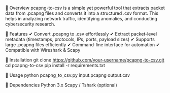 📌 Overview
pcapng-to-csv is a simple yet powerful tool that extracts packet data from .pcapng files and converts it into a structured .csv format. This helps in analyzing network traffic, identifying anomalies, and conducting cybersecurity research.

🔧 Features
✔ Convert .pcapng to .csv effortlessly
✔ Extract packet-level metadata (timestamps, protocols, IPs, ports, payload sizes)
✔ Supports large .pcapng files efficiently
✔ Command-line interface for automation
✔ Compatible with Wireshark & Scapy

📂 Installation
git clone https://github.com/your-username/pcapng-to-csv.git
cd pcapng-to-csv
pip install -r requirements.txt

🚀 Usage
python pcapng_to_csv.py input.pcapng output.csv

📌 Dependencies
    Python 3.x
    Scapy / Tshark (optional)
